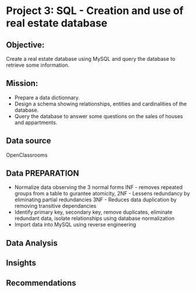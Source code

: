 # Project 3: SQL - Creation and use of real estate database

## Objective:
Create a real estate database using MySQL and query the database to retrieve some information.

## Mission:
- Prepare a data dictionnary.
- Design a schema showing relationships, entities and cardinalities of the database.
- Query the database to answer some questions on the sales of houses and appartments.

## Data source
OpenClassrooms

## Data PREPARATION
- Normalize data observing the 3 normal forms
  INF - removes repeated groups from a table to gurantee atomicity,
  2NF - Lessens redundancy by eliminating partial redundancies
  3NF - Reduces data duplication by removing transitive dependancies
- Identify primary key, secondary key, remove duplicates, eliminate redundant data, isolate relationships using database normalization
- Import data into MySQL using reverse engineering
## Data Analysis
## Insights
## Recommendations

